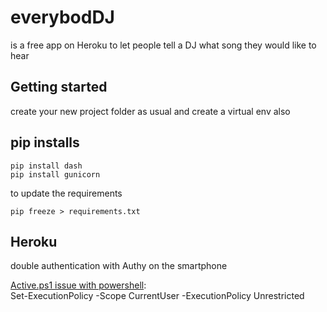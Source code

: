 # everybod**DJ**
is a free app on Heroku to let people tell a DJ what song they would like to hear

## Getting started
create your new project folder
as usual and create a virtual env also

## pip installs
```
pip install dash
pip install gunicorn
```
to update the requirements
```
pip freeze > requirements.txt
```

## Heroku
double authentication with Authy on the smartphone



[Active.ps1 issue with powershell](https://support.enthought.com/hc/en-us/articles/360058403072-Windows-error-activate-ps1-cannot-be-loaded-because-running-scripts-is-disabled-UnauthorizedAccess-):<br>
Set-ExecutionPolicy -Scope CurrentUser -ExecutionPolicy Unrestricted
